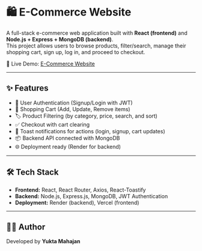 # 🛍️ E-Commerce Website

A full-stack e-commerce web application built with **React (frontend)** and **Node.js + Express + MongoDB (backend)**.  
This project allows users to browse products, filter/search, manage their shopping cart, sign up, log in, and proceed to checkout.

🚀 Live Demo: [E-Commerce Website]()

---

## ✨ Features
- 🔑 User Authentication (Signup/Login with JWT)
- 🛒 Shopping Cart (Add, Update, Remove items)
- 🏷️ Product Filtering (by category, price, search, and sort)
- ✅ Checkout with cart clearing
- 🔔 Toast notifications for actions (login, signup, cart updates)
- 📦 Backend API connected with MongoDB
- 🌐 Deployment ready (Render for backend)

---

## 🛠️ Tech Stack
- **Frontend:** React, React Router, Axios, React-Toastify  
- **Backend:** Node.js, Express.js, MongoDB, JWT Authentication  
- **Deployment:** Render (backend), Vercel (frontend)  

---

## 👩‍💻 Author
Developed by **Yukta Mahajan**
